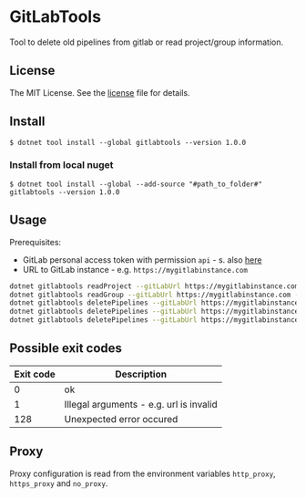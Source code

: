 # GitLabTools

Tool to delete old pipelines from gitlab or read project/group information.

## License

The MIT License. See the [license](https://github.com/markusblasek/dotnettool.gitlabtools/blob/main/LICENSE) file for details.

## Install
`$ dotnet tool install --global gitlabtools --version 1.0.0`

### Install from local nuget
`$ dotnet tool install --global --add-source "#path_to_folder#" gitlabtools --version 1.0.0`

## Usage

Prerequisites:
  + GitLab personal access token with permission `api` - s. also [here](https://docs.gitlab.com/ee/user/profile/personal_access_tokens.html)
  + URL to GitLab instance - e.g. `https://mygitlabinstance.com`

```bash
dotnet gitlabtools readProject --gitLabUrl https://mygitlabinstance.com --projectId 123456 --accessToken <PersonalAccessToken>
dotnet gitlabtools readGroup --gitLabUrl https://mygitlabinstance.com --groupId 654321 --accessToken <PersonalAccessToken>
dotnet gitlabtools deletePipelines --gitLabUrl https://mygitlabinstance.com --pipelinesToKeep 80 --projectId 123456  --accessToken <PersonalAccessToken>
dotnet gitlabtools deletePipelines --gitLabUrl https://mygitlabinstance.com --pipelinesToKeep 80 --projectId 123456  --accessToken <PersonalAccessToken> --dryRun
dotnet gitlabtools deletePipelines --gitLabUrl https://mygitlabinstance.com --pipelinesToKeep 80 --groupId 654321  --accessToken <PersonalAccessToken>
```

## Possible exit codes

| Exit code | Description |
|-----------|-----------------------------------------|
| 0         | ok                                      |
| 1         | Illegal arguments - e.g. url is invalid |
| 128       | Unexpected error occured                |

## Proxy

Proxy configuration is read from the environment variables `http_proxy`, `https_proxy` and `no_proxy`.
